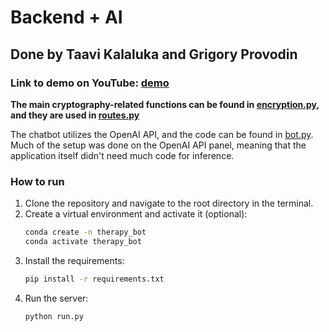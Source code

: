 # Backend + AI

## Done by Taavi Kalaluka and Grigory Provodin

### Link to demo on YouTube: [demo](https://www.youtube.com/watch?v=wovVZQlBUZ4)

**The main cryptography-related functions can be found in [encryption.py](./app/encryption.py), and they are used in [routes.py](./app/routes.py)**

The chatbot utilizes the OpenAI API, and the code can be found in [bot.py](./app/bot.py). Much of the setup was done on the OpenAI API panel, meaning that the application itself didn't need much code for inference.

### How to run

1. Clone the repository and navigate to the root directory in the terminal.
2. Create a virtual environment and activate it (optional):
    ```bash
    conda create -n therapy_bot
    conda activate therapy_bot
    ```
3. Install the requirements:
    ```bash
    pip install -r requirements.txt
    ```
4. Run the server:
    ```bash
    python run.py
    ```
